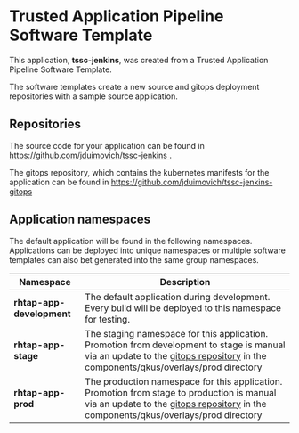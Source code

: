 # Trusted Application Pipeline Software Template

This application, **tssc-jenkins**, was created from a Trusted Application Pipeline Software Template.

The software templates create a new source and gitops deployment repositories with a sample source application. 

## Repositories

The source code for your application can be found in [https://github.com/jduimovich/tssc-jenkins ](https://github.com/jduimovich/tssc-jenkins ).
 
The gitops repository, which contains the kubernetes manifests for the application can be found in 
[https://github.com/jduimovich/tssc-jenkins-gitops ](https://github.com/jduimovich/tssc-jenkins-gitops ) 

## Application namespaces 

The default application will be found in the following namespaces. Applications can be deployed into unique namespaces or multiple software templates can also bet generated into the same group namespaces.  

|  Namespace   |  Description   |  
| -------- | -------- |   
| **rhtap-app-development** | The default application during development. Every build will be deployed to this namespace for testing. | 
| **rhtap-app-stage** | The staging namespace for this application. Promotion from development to stage is manual via an update to the [gitops repository](https://github.com/jduimovich/tssc-jenkins-gitops ) in the components/qkus/overlays/prod directory |  
| **rhtap-app-prod** | The production namespace for this application. Promotion from stage to production is manual via an update to the [gitops repository](https://github.com/jduimovich/tssc-jenkins-gitops ) in the components/qkus/overlays/prod directory | 